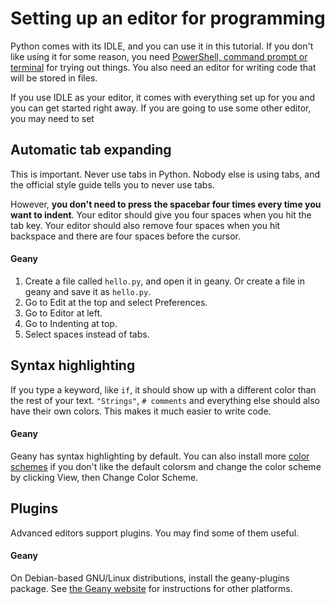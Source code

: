 # Setting up an editor for programming

Python comes with its IDLE, and you can use it in this tutorial. If you
don't like using it for some reason, you need
[PowerShell, command prompt or terminal](installing-python.md) for
trying out things. You also need an editor for writing code that will
be stored in files.

If you use IDLE as your editor, it comes with everything set up for you
and you can get started right away. If you are going to use some other
editor, you may need to set

## Automatic tab expanding

This is important. Never use tabs in Python. Nobody else is using tabs,
and the official style guide tells you to never use tabs.

However, **you don't need to press the spacebar four times every time
you want to indent**. Your editor should give you four spaces when you
hit the tab key. Your editor should also remove four spaces when you
hit backspace and there are four spaces before the cursor.

#### Geany

1. Create a file called `hello.py`, and open it in geany. Or create a
    file in geany and save it as `hello.py`.
2. Go to Edit at the top and select Preferences.
3. Go to Editor at left.
4. Go to Indenting at top.
5. Select spaces instead of tabs.

## Syntax highlighting

If you type a keyword, like `if`, it should show up with a different
color than the rest of your text. `"Strings"`, `# comments` and
everything else should also have their own colors. This makes it much
easier to write code.

#### Geany

Geany has syntax highlighting by default. You can also install more
[color schemes](https://www.geany.org/Download/Extras#colors) if you
don't like the default colorsm and change the color scheme by clicking
View, then Change Color Scheme.

## Plugins

Advanced editors support plugins. You may find some of them useful.

#### Geany

On Debian-based GNU/Linux distributions, install the geany-plugins
package. See [the Geany website](https://plugins.geany.org/) for
instructions for other platforms.

